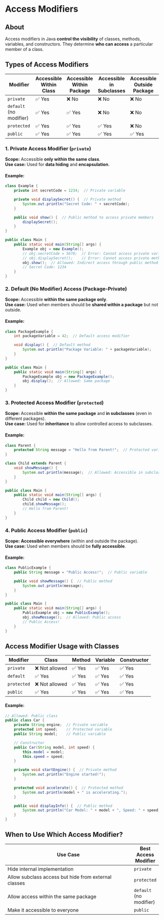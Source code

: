 # Access Modifiers

## About

Access modifiers in Java **control the visibility** of classes, methods, variables, and constructors. They determine **who can access** a particular member of a class.

## **Types of Access Modifiers**

<table data-full-width="true"><thead><tr><th width="242">Modifier</th><th>Accessible Within Class</th><th>Accessible Within Package</th><th>Accessible in Subclasses</th><th>Accessible Outside Package</th></tr></thead><tbody><tr><td><code>private</code></td><td>✅ Yes</td><td>❌ No</td><td>❌ No</td><td>❌ No</td></tr><tr><td><code>default</code> (no modifier)</td><td>✅ Yes</td><td>✅ Yes</td><td>❌ No</td><td>❌ No</td></tr><tr><td><code>protected</code></td><td>✅ Yes</td><td>✅ Yes</td><td>✅ Yes</td><td>❌ No</td></tr><tr><td><code>public</code></td><td>✅ Yes</td><td>✅ Yes</td><td>✅ Yes</td><td>✅ Yes</td></tr></tbody></table>

### **1. Private Access Modifier (`private`)**

**Scope:** Accessible **only within the same class**.\
**Use case:** Used for **data hiding** and **encapsulation**.

#### **Example:**

```java
class Example {
    private int secretCode = 1234;  // Private variable

    private void displaySecret() {  // Private method
        System.out.println("Secret Code: " + secretCode);
    }

    public void show() {  // Public method to access private members
        displaySecret();
    }
}

public class Main {
    public static void main(String[] args) {
        Example obj = new Example();
        // obj.secretCode = 5678;  // Error: Cannot access private variable
        // obj.displaySecret();    // Error: Cannot access private method
        obj.show();  // Allowed: Indirect access through public method
        // Secret Code: 1234
    }
}
```

### **2. Default (No Modifier) Access (Package-Private)**

**Scope:** Accessible **within the same package only**.\
**Use case:** Used when members should be **shared within a package** but not outside.

#### **Example:**

```java
class PackageExample {
    int packageVariable = 42;  // Default access modifier

    void display() {  // Default method
        System.out.println("Package Variable: " + packageVariable);
    }
}

public class Main {
    public static void main(String[] args) {
        PackageExample obj = new PackageExample();
        obj.display();  // Allowed: Same package
    }
}
```

### **3. Protected Access Modifier (`protected`)**

**Scope:** Accessible **within the same package** and **in subclasses** (even in different packages).\
**Use case:** Used for **inheritance** to allow controlled access to subclasses.

#### **Example:**

```java
class Parent {
    protected String message = "Hello from Parent!";  // Protected variable
}

class Child extends Parent {
    void showMessage() {
        System.out.println(message);  // Allowed: Accessible in subclass
    }
}

public class Main {
    public static void main(String[] args) {
        Child child = new Child();
        child.showMessage();
        // Hello from Parent!
    }
}
```

### **4. Public Access Modifier (`public`)**

**Scope:** **Accessible everywhere** (within and outside the package).\
**Use case:** Used when members should be **fully accessible**.

#### **Example:**

```java
class PublicExample {
    public String message = "Public Access!";  // Public variable

    public void showMessage() {  // Public method
        System.out.println(message);
    }
}

public class Main {
    public static void main(String[] args) {
        PublicExample obj = new PublicExample();
        obj.showMessage();  // Allowed: Public access
        // Public Access!
    }
}
```

## **Access Modifier Usage with Classes**

| Modifier    | Class         | Method | Variable | Constructor |
| ----------- | ------------- | ------ | -------- | ----------- |
| `private`   | ❌ Not allowed | ✅ Yes  | ✅ Yes    | ✅ Yes       |
| `default`   | ✅ Yes         | ✅ Yes  | ✅ Yes    | ✅ Yes       |
| `protected` | ❌ Not allowed | ✅ Yes  | ✅ Yes    | ✅ Yes       |
| `public`    | ✅ Yes         | ✅ Yes  | ✅ Yes    | ✅ Yes       |

#### **Example:**

```java
// Allowed: Public class
public class Car {
    private String engine;  // Private variable
    protected int speed;    // Protected variable
    public String model;    // Public variable

    // Constructor
    public Car(String model, int speed) {
        this.model = model;
        this.speed = speed;
    }

    private void startEngine() {  // Private method
        System.out.println("Engine started!");
    }

    protected void accelerate() {  // Protected method
        System.out.println(model + " is accelerating.");
    }

    public void displayInfo() {  // Public method
        System.out.println("Car Model: " + model + ", Speed: " + speed);
    }
}
```

## **When to Use Which Access Modifier?**

<table><thead><tr><th width="499">Use Case</th><th>Best Access Modifier</th></tr></thead><tbody><tr><td>Hide internal implementation</td><td><code>private</code></td></tr><tr><td>Allow subclass access but hide from external classes</td><td><code>protected</code></td></tr><tr><td>Allow access within the same package</td><td><code>default</code> (no modifier)</td></tr><tr><td>Make it accessible to everyone</td><td><code>public</code></td></tr></tbody></table>

